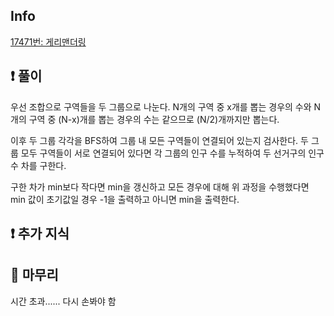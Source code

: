 ## Info
<a href="https://www.acmicpc.net/problem/17471" rel="nofollow">17471번: 게리맨더링</a>

## ❗ 풀이
우선 조합으로 구역들을 두 그룹으로 나눈다. N개의 구역 중 x개를 뽑는 경우의 수와 N개의 구역 중 (N-x)개를 뽑는 경우의 수는 같으므로 (N/2)개까지만 뽑는다.

이후 두 그룹 각각을 BFS하여 그룹 내 모든 구역들이 연결되어 있는지 검사한다. 두 그룹 모두 구역들이 서로 연결되어 있다면 각 그룹의 인구 수를 누적하여 두 선거구의 인구 수 차를 구한다.

구한 차가 min보다 작다면 min을 갱신하고 모든 경우에 대해 위 과정을 수행했다면 min 값이 초기값일 경우 -1을 출력하고 아니면 min을 출력한다.

## ❗ 추가 지식

## 🙂 마무리
시간 초과...... 다시 손봐야 함